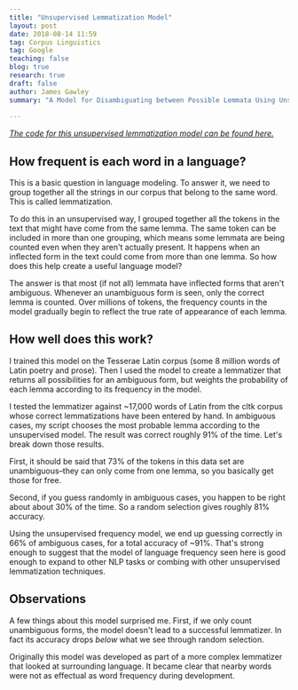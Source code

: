 ```yaml
---
title: "Unsupervised Lemmatization Model"
layout: post
date: 2018-08-14 11:59
tag: Corpus Linguistics
tag: Google
teaching: false
blog: true
research: true
draft: false
author: James Gawley
summary: "A Model for Disambiguating between Possible Lemmata Using Unsupervised Lemma Frequency Counts"
 
---
```

<em>[The code for this unsupervised lemmatization model can be found here.](https://github.com/jamesgawley/cltk/blob/master/cltk/lemmatize/latin/unsupervised.py)</em>

## How frequent is each word in a language?

This is a basic question in language modeling. To answer it, we need to group together all the strings in our corpus that belong to the same word. This is called lemmatization.

To do this in an unsupervised way, I grouped together all the tokens in the text that might have come from the same lemma. The same token can be included in more than one grouping, which means some lemmata are being counted even when they aren't actually present. It happens when an inflected form in the text could come from more than one lemma. So how does this help create a useful language model?

The answer is that most (if not all) lemmata have inflected forms that aren't ambiguous. Whenever an unambiguous form is seen, only the correct lemma is counted. Over millions of tokens, the frequency counts in the model gradually begin to reflect the true rate of appearance of each lemma. 

## How well does this work?

I trained this model on the Tesserae Latin corpus (some 8 million words of Latin poetry and prose). Then I used the model to create a lemmatizer that returns all possibilities for an ambiguous form, but weights the probability of each lemma according to its frequency in the model. 

I tested the lemmatizer against ~17,000 words of Latin from the cltk corpus whose correct lemmatizations have been entered by hand. In ambiguous cases, my script chooses the most probable lemma according to the unsupervised model. The result was correct roughly 91% of the time. Let's break down those results.

First, it should be said that 73% of the tokens in this data set are unambiguous–they can only come from one lemma, so you basically get those for free.

Second, if you guess randomly in ambiguous cases, you happen to be right about about 30% of the time. So a random selection gives roughly 81% accuracy.

Using the unsupervised frequency model, we end up guessing correctly in 66% of ambiguous cases, for a total accuracy of ~91%. That's strong enough to suggest that the model of language frequency seen here is good enough to expand to other NLP tasks or combing with other unsupervised lemmatization techniques.

## Observations

A few things about this model surprised me. First, if we only count unambiguous forms, the model doesn't lead to a successful lemmatizer. In fact its accuracy drops <em>below</em> what we see through random selection.

Originally this model was developed as part of a more complex lemmatizer that looked at surrounding language. It became clear that nearby words were not as effectual as word frequency during development.